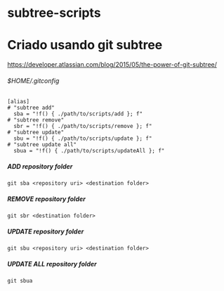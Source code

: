 # subtree-scripts

# Criado usando git subtree
https://developer.atlassian.com/blog/2015/05/the-power-of-git-subtree/

###### $HOME/.gitconfig

```
[alias]
# "subtree add"
  sba = "!f() { ./path/to/scripts/add }; f"
# "subtree remove"
  sbr = "!f() { ./path/to/scripts/remove }; f"
# "subtree update"
  sbu = "!f() { ./path/to/scripts/update }; f"
# "subtree update all"
  sbua = "!f() { ./path/to/scripts/updateAll }; f"
```

##### ADD repository folder
```
git sba <repository uri> <destination folder>
```

##### REMOVE repository folder
```
git sbr <destination folder>
```

##### UPDATE repository folder
```
git sbu <repository uri> <destination folder>
```

##### UPDATE ALL repository folder

```
git sbua
```
